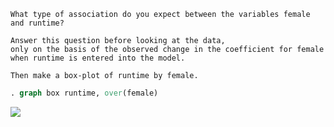 ```
What type of association do you expect between the variables female and runtime? 

Answer this question before looking at the data, 
only on the basis of the observed change in the coefficient for female when runtime is entered into the model. 

Then make a box-plot of runtime by female.
```
```stata
. graph box runtime, over(female)
```
![](http://geekresearchlab.net/coursera/applied-log-regress/graphx.png)
